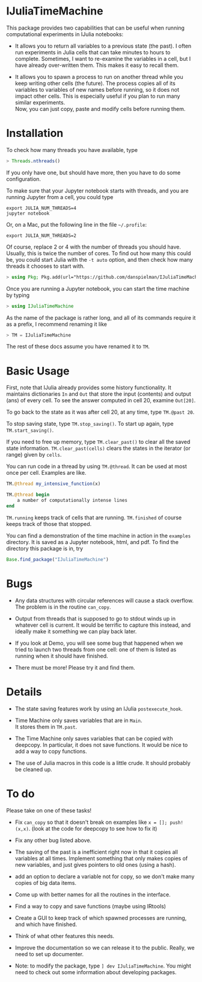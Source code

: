 # IJuliaTimeMachine

This package provides two capabilities that can be  useful when running computational experiments in IJulia notebooks:
* It allows you to return all variables to a previous state (the past).
I often run experiments in Julia cells that can take minutes to hours to complete.
Sometimes, I want to re-examine the variables in a cell, but I have already over-written them.
This makes it easy to recall them.

* It allows you to spawn a process to run on another thread while you keep writing other cells (the future).
The process copies all of its variables to variables of new names before running, so it does not impact other cells.
This is especially useful if you plan to run many similar experiments.  
Now, you can just copy, paste and modify cells before running them.

# Installation

To check how many threads you have available, type

~~~julia
> Threads.nthreads()
~~~

If you only have one, but should have more, then you have to do some configuration.

To make sure that your Jupyter notebook starts with threads, 
and you are running Jupyter from a cell, you could type

~~~shell
export JULIA_NUM_THREADS=4
jupyter notebook
~~~

Or, on a Mac, put the following line in the file
`~/.profile`:
~~~shell
export JULIA_NUM_THREADS=2
~~~

Of course, replace 2 or 4 with the number of threads you should have.  Usually, this is twice the number of cores.
To find out how many this could be, you could start Julia with the `-t auto` option, and then check how many threads it chooses to start with.


~~~julia
> using Pkg; Pkg.add(url="https://github.com/danspielman/IJuliaTimeMachine.jl")
~~~

Once you are running a Jupyter notebook, you can start the time machine by typing
~~~julia
> using IJuliaTimeMachine
~~~

As the name of the package is rather long, and all of its commands require it as a prefix, I recommend renaming it like
~~~julia
> TM = IJuliaTimeMachine
~~~

The rest of these docs assume you have renamed it to `TM`.

# Basic Usage

First, note that IJulia already provides some history functionality.
It maintains dictionaries `In` and `Out` that store the input (contents) and output (ans) of every cell.
To see the answer computed in cell 20, examine `Out[20]`.

To go back to the state as it was after cell 20, at any time, type `TM.@past 20`.

To stop saving state, type `TM.stop_saving()`.  To start up again, type `TM.start_saving()`.

If you need to free up memory, type `TM.clear_past()` to clear all the saved state information.
`TM.clear_past(cells)` clears the states in the iterator (or range) given by `cells`.

You can run code in a thread by using `TM.@thread`.  It can be used at most once per cell.
Examples are like.

~~~julia
TM.@thread my_intensive_function(x)
~~~

~~~julia
TM.@thread begin
    a number of computationally intense lines
end
~~~

`TM.running` keeps track of cells that are running.
`TM.finished` of course keeps track of those that stopped.

You can find a demonstration of the time machine in action in the `examples` directory.
It is saved as a Jupyter notebook, html, and pdf.
To find the directory this package is in, try

~~~julia
Base.find_package("IJuliaTimeMachine")
~~~

# Bugs

* Any data structures with circular references will cause a stack overflow.
The problem is in the routine `can_copy`.

* Output from threads that is supposed to go to stdout winds up in whatever cell is current.
It would be terrific to capture this instead, and ideally make it something we can play back later.

* If you look at Demo, you will see some bug that happened when we tried to launch two threads from one cell: one of them is listed as running when it should have finished.

* There must be more!  Please try it and find them.

# Details

* The state saving features work by using an IJulia `postexecute_hook`.

* Time Machine only saves variables that are in `Main`.  
It stores them in `TM.past`.

* The Time Machine only saves variables that can be copied with deepcopy.  In particular, it does not save functions.  It would be nice to add a way to copy functions.

* The use of Julia macros in this code is a little crude.  It should probably be cleaned up.


# To do

Please take on one of these tasks!

* Fix `can_copy` so that it doesn't break on examples like `x = []; push!(x,x)`. 
  (look at the code for deepcopy to see how to fix it)

* Fix any other bug listed above.

* The saving of the past is a inefficient right now in that it copies all variables at all times. Implement something that only makes copies of new variables, and just gives pointers to old ones (using a hash).


* add an option to declare a variable not for copy, so we don't make many copies of big data items.

* Come up with better names for all the routines in the interface.

* Find a way to copy and save functions (maybe using IRtools)

* Create a GUI to keep track of which spawned processes are running, and which have finished.

* Think of what other features this needs.

* Improve the documentation so we can release it to the public.  Really, we need to set up documenter.

* Note: to modify the package, type `] dev IJuliaTimeMachine`.  You might need to check out some information about developing packages.